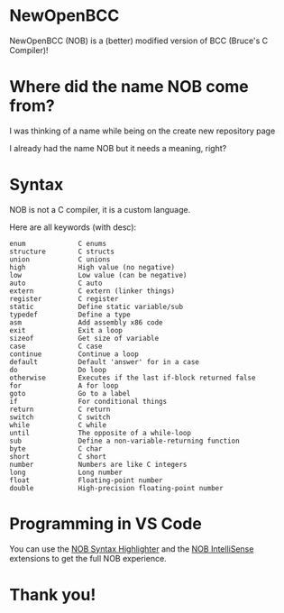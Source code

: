 # NewOpenBCC
NewOpenBCC (NOB) is a (better) modified version of BCC (Bruce's C Compiler)!

# Where did the name NOB come from?
I was thinking of a name while being on the create new repository page

I already had the name NOB but it needs a meaning, right?

# Syntax
NOB is not a C compiler, it is a custom language.

Here are all keywords (with desc):

    enum             C enums
    structure        C structs
    union            C unions
    high             High value (no negative)
    low              Low value (can be negative)
    auto             C auto
    extern           C extern (linker things)
    register         C register
    static           Define static variable/sub
    typedef          Define a type
    asm              Add assembly x86 code
    exit             Exit a loop
    sizeof           Get size of variable
    case             C case
    continue         Continue a loop
    default          Default 'answer' for in a case
    do               Do loop
    otherwise        Executes if the last if-block returned false
    for              A for loop
    goto             Go to a label
    if               For conditional things
    return           C return
    switch           C switch
    while            C while
    until            The opposite of a while-loop
    sub              Define a non-variable-returning function
    byte             C char
    short            C short
    number           Numbers are like C integers
    long             Long number
    float            Floating-point number
    double           High-precision floating-point number

# Programming in VS Code
You can use the [NOB Syntax Highlighter](https://github.com/NOBproject/NOBSyntax/) and the [NOB IntelliSense](https://github.com/NOBproject/NOBSense/) extensions to get the full NOB experience.

# Thank you!
